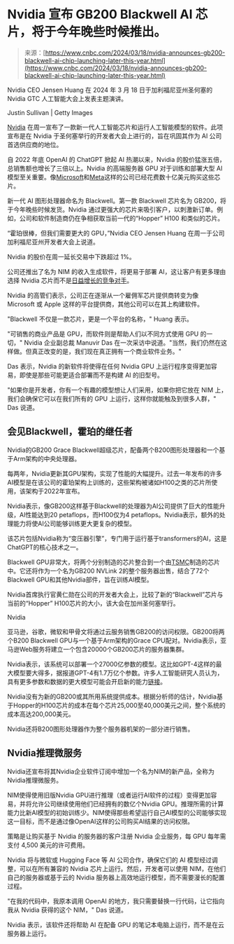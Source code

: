 <!--yml

category: 未分类

date: 2024-05-27 15:04:19

-->

# Nvidia 宣布 GB200 Blackwell AI 芯片，将于今年晚些时候推出。

> 来源：[https://www.cnbc.com/2024/03/18/nvidia-announces-gb200-blackwell-ai-chip-launching-later-this-year.html](https://www.cnbc.com/2024/03/18/nvidia-announces-gb200-blackwell-ai-chip-launching-later-this-year.html)

Nvidia CEO Jensen Huang 在 2024 年 3 月 18 日于加利福尼亚州圣何塞的 Nvidia GTC 人工智能大会上发表主题演讲。

Justin Sullivan | Getty Images

[Nvidia](/quotes/NVDA/) 在周一宣布了一款新一代人工智能芯片和运行人工智能模型的软件。此项宣布是在 Nvidia 于圣何塞举行的开发者大会上进行的，旨在巩固其作为 AI 公司首选供应商的地位。

自 2022 年底 OpenAI 的 ChatGPT 掀起 AI 热潮以来，Nvidia 的股价猛涨五倍，总销售额也增长了三倍以上。Nvidia 的高端服务器 GPU 对于训练和部署大型 AI 模型至关重要。像[Microsoft](/quotes/MSFT/)和[Meta](/quotes/META/)这样的公司已经花费数十亿美元购买这些芯片。

新一代 AI 图形处理器命名为 Blackwell。第一款 Blackwell 芯片名为 GB200，将于今年晚些时候发货。Nvidia 通过更强大的芯片来吸引客户，以刺激新订单。例如，公司和软件制造商仍在争相获取当前一代的“Hopper” H100 和类似的芯片。

“霍珀很棒，但我们需要更大的 GPU，”Nvidia CEO Jensen Huang 在周一于公司加利福尼亚州开发者大会上说道。

Nvidia 的股价在周一延长交易中下跌超过 1%。

公司还推出了名为 NIM 的收入生成软件，将更易于部署 AI，这让客户有更多理由选择 Nvidia 芯片而不是[日益增长的竞争对手](https://www.cnbc.com/2023/12/07/amd-stock-spikes-after-company-launches-ai-chip-to-rival-nvidia.html)。

Nvidia 的高管们表示，公司正在逐渐从一个雇佣军芯片提供商转变为像 Microsoft 或 Apple 这样的平台提供商，其他公司可以在其上构建软件。

"Blackwell 不仅是一款芯片，更是一个平台的名称，" Huang 表示。

"可销售的商业产品是 GPU，而软件则是帮助人们以不同方式使用 GPU 的一切，" Nvidia 企业副总裁 Manuvir Das 在一次采访中说道。"当然，我们仍然在这样做。但真正改变的是，我们现在真正拥有一个商业软件业务。"

Das 表示，Nvidia 的新软件将使得在任何 Nvidia GPU 上运行程序变得更加容易，即使是那些可能更适合部署而不是构建 AI 的旧型号。

"如果你是开发者，你有一个有趣的模型想让人们采用，如果你把它放在 NIM 上，我们会确保它可以在我们所有的 GPU 上运行，这样你就能触及到很多人群，" Das 说道。

## 会见Blackwell，霍珀的继任者

Nvidia的GB200 Grace Blackwell超级芯片，配备两个B200图形处理器和一个基于Arm架构的中央处理器。

每两年，Nvidia更新其GPU架构，实现了性能的大幅提升。过去一年发布的许多AI模型是在该公司的霍珀架构上训练的，这些架构被诸如H100之类的芯片所使用，该架构于2022年宣布。

Nvidia表示，像GB200这样基于Blackwell的处理器为AI公司提供了巨大的性能升级，AI性能达到20 petaflops，而H100仅为4 petaflops。Nvidia表示，额外的处理能力将使AI公司能够训练更大更复杂的模型。

该芯片包括Nvidia称为“变压器引擎”，专门用于运行基于transformers的AI，这是ChatGPT的核心技术之一。

Blackwell GPU非常大，将两个分别制造的芯片整合到一个由[TSMC](/quotes/TSM/)制造的芯片中。它还将作为一个名为GB200 NVLink 2的整个服务器出售，结合了72个Blackwell GPU和其他Nvidia部件，旨在训练AI模型。

Nvidia首席执行官黄仁勋在公司的开发者大会上，比较了新的“Blackwell”芯片与当前的“Hopper” H100芯片的大小，该大会在加州圣何塞举行。

Nvidia

亚马逊，谷歌，微软和甲骨文将通过云服务销售GB200的访问权限。GB200将两个B200 Blackwell GPU与一个基于Arm架构的Grace CPU配对。Nvidia表示，亚马逊Web服务将建立一个包含20000个GB200芯片的服务器集群。

Nvidia表示，该系统可以部署一个27000亿参数的模型。这比如GPT-4这样的最大模型要大得多，据报道GPT-4有1.7万亿个参数。许多人工智能研究人员认为，具有更多参数和数据的更大模型可能会开启新的能力[链接](https://openai.com/research/ai-and-compute)。

Nvidia没有为新的GB200或其所用系统提供成本。根据分析师的估计，Nvidia基于Hopper的H100芯片的成本在每个芯片25,000至40,000美元之间，整个系统的成本高达200,000美元。

Nvidia还将B200图形处理器作为整个服务器机架的一部分进行销售。

## Nvidia推理微服务

Nvidia还宣布将其Nvidia企业软件订阅中增加一个名为NIM的新产品，全称为Nvidia推理微服务。

NIM使得使用旧版Nvidia GPU进行推理（或者运行AI软件的过程）变得更加容易，并将允许公司继续使用他们已经拥有的数亿个Nvidia GPU。推理所需的计算能力比新AI模型的初始训练少。NIM使得那些希望运行自己AI模型的公司能够实现这一目标，而不是通过像OpenAI这样的公司购买AI结果的访问权限。

策略是让购买基于 Nvidia 的服务器的客户注册 Nvidia 企业服务，每 GPU 每年需支付 4,500 美元的许可费用。

Nvidia 将与微软或 Hugging Face 等 AI 公司合作，确保它们的 AI 模型经过调整，可以在所有兼容的 Nvidia 芯片上运行。然后，开发者可以使用 NIM，在他们自己的服务器或基于云的 Nvidia 服务器上高效地运行模型，而不需要漫长的配置过程。

"在我的代码中，我原本调用 OpenAI 的地方，我只需要替换一行代码，让它指向我从 Nvidia 获得的这个 NIM，" Das 说道。

Nvidia 表示，该软件还将帮助 AI 在配备 GPU 的笔记本电脑上运行，而不是在云服务器上运行。
